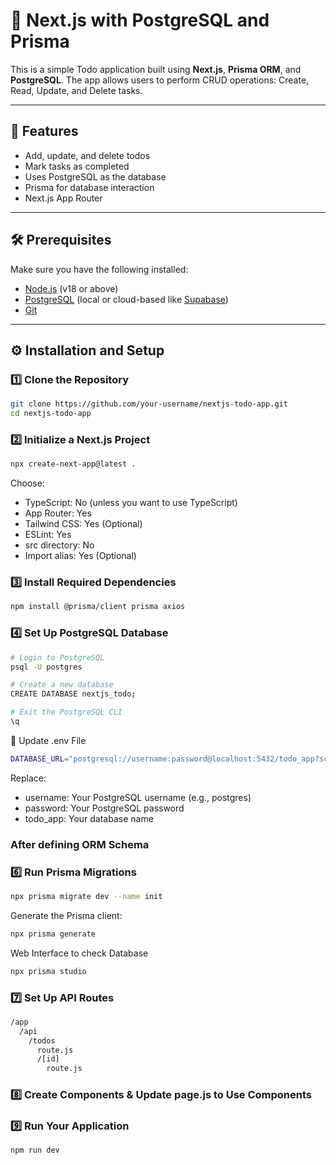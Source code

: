 # 📝 Next.js with PostgreSQL and Prisma

This is a simple Todo application built using **Next.js**, **Prisma ORM**, and **PostgreSQL**. The app allows users to perform CRUD operations: Create, Read, Update, and Delete tasks.

---

## 🚀 Features

- Add, update, and delete todos
- Mark tasks as completed
- Uses PostgreSQL as the database
- Prisma for database interaction
- Next.js App Router

---

## 🛠️ Prerequisites

Make sure you have the following installed:

- [Node.js](https://nodejs.org/) (v18 or above)
- [PostgreSQL](https://www.postgresql.org/) (local or cloud-based like [Supabase](https://supabase.io/))
- [Git](https://git-scm.com/)

---

## ⚙️ Installation and Setup

### 1️⃣ **Clone the Repository**

```bash
git clone https://github.com/your-username/nextjs-todo-app.git
cd nextjs-todo-app
```

### 2️⃣ Initialize a Next.js Project

```bash
npx create-next-app@latest .
```

Choose:
- TypeScript: No (unless you want to use TypeScript)
- App Router: Yes
- Tailwind CSS: Yes (Optional)
- ESLint: Yes
- src directory: No
- Import alias: Yes (Optional)

### 3️⃣ Install Required Dependencies

```bash
npm install @prisma/client prisma axios
```

### 4️⃣ Set Up PostgreSQL Database

```bash
# Login to PostgreSQL
psql -U postgres

# Create a new database
CREATE DATABASE nextjs_todo;

# Exit the PostgreSQL CLI
\q
```

📝 Update .env File

```bash
DATABASE_URL="postgresql://username:password@localhost:5432/todo_app?schema=public"
```

Replace:
- username: Your PostgreSQL username (e.g., postgres)
- password: Your PostgreSQL password
- todo_app: Your database name

### After defining ORM Schema

### 6️⃣ Run Prisma Migrations

```bash
npx prisma migrate dev --name init
```

Generate the Prisma client:

```bash
npx prisma generate
```

Web Interface to check Database

```bash
npx prisma studio
```

### 7️⃣ Set Up API Routes
```bash
/app
  /api
    /todos
      route.js
      /[id]
        route.js

```

### 8️⃣ Create Components & Update page.js to Use Components

### 9️⃣ Run Your Application

```bash
npm run dev
```
